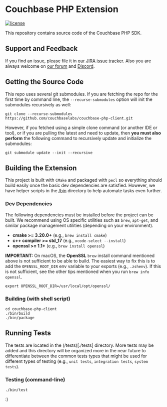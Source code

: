# Couchbase PHP Extension

[![license](https://img.shields.io/github/license/couchbaselabs/couchbase-php-client?color=brightgreen)](https://opensource.org/licenses/Apache-2.0)

This repository contains source code of the Couchbase PHP SDK. 

## Support and Feedback

If you find an issue, please file it in [our JIRA issue tracker](https://couchbase.com/issues/browse/PCBC). Also you are
always welcome on [our forum](https://forums.couchbase.com/c/php-sdk) and [Discord](https://discord.com/invite/sQ5qbPZuTh).

## Getting the Source Code

This repo uses several git submodules. If you are fetching the repo for the first time by command line, the
`--recurse-submodules` option will init the submodules recursively as well:
```shell
git clone --recurse-submodules https://github.com/couchbaselabs/couchbase-php-client.git
```

However, if you fetched using a simple clone command (or another IDE or tool), or if you are pulling the latest and need to update, then **you must also perform** the following command to recursively update and initialize the submodules:
```shell
git submodule update --init --recursive
```


## Building the Extension

This project is built with `CMake` and packaged with `pecl` so everything should build easily once the basic dev dependencies are satisfied. However, we have helper scripts in the [/bin](./bin) directory to help automate tasks even further.

### Dev Dependencies

The following dependencies must be installed before the project can be built. We recommend using OS specific utilities
such as `brew`, `apt-get`, and similar package management utilities (depending on your environment).
- **cmake >= 3.20.0+** (e.g., `brew install cmake`)
- **c++ compiler >= std_17** (e.g., `xcode-select --install`)
- **openssl >= 1.1+** (e.g., `brew install openssl`)

**IMPORTANT:** On macOS, the **OpenSSL** `brew` install command mentioned above is not sufficient to be able to build. The easiest way to fix this is to add the `OPENSSL_ROOT_DIR` env variable to your exports (e.g., `.zshenv`). If this is not sufficient, see the other tips mentioned when you run `brew info openssl`.
```shell
export OPENSSL_ROOT_DIR=/usr/local/opt/openssl/
```

### Building (with shell script)
```shell
cd couchbase-php-client
./bin/build
./bin/package
```


## Running Tests

The tests are located in the (/tests)[./tests] directory. More tests may be added and this directory will be organized more in the near future to differentiate between the common tests types that might be used for different types of testing (e.g., `unit tests`, `integration tests`, `system tests`).

### Testing (command-line)
```shell
./bin/test
```

:)
